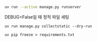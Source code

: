 ```bash
uv run --active manage.py runserver
```

DEBUG=False일 때 정적 파일 세팅 
```
uv run manage.py collectstatic --dry-run
```


```
uv pip freeze > requirements.txt
```